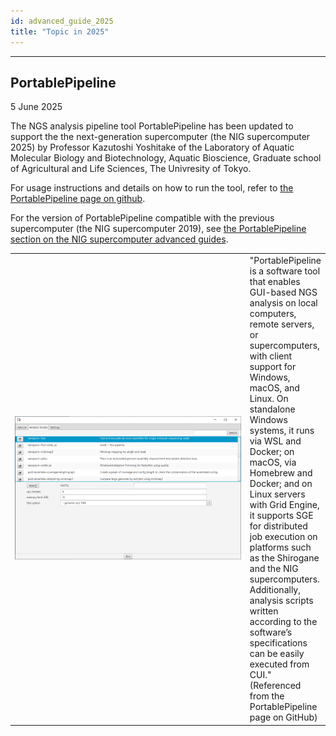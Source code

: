 ```yaml
---
id: advanced_guide_2025
title: "Topic in 2025"
---
```


---

## PortablePipeline

5 June 2025

The NGS analysis pipeline tool PortablePipeline has been updated to support the the next-generation supercomputer (the NIG supercomputer 2025) by Professor Kazutoshi Yoshitake of the Laboratory of Aquatic Molecular Biology and Biotechnology, Aquatic Bioscience, Graduate school of Agricultural and Life Sciences, The Univresity of Tokyo.

For usage instructions and details on how to run the tool, refer to [the PortablePipeline page on github](https://github.com/c2997108/OpenPortablePipeline/blob/master/README_jp.md).

For the version of PortablePipeline compatible with the previous supercomputer (the NIG supercomputer 2019), see [the PortablePipeline section on the NIG supercomputer advanced guides](/advanced_guides/topics/advanced_guide_2020-2022/#portablepipeline).

<table>
<tr>
<td width="400">

![](portablepipeline_20250605.png)
</td>
<td valign="top">
"PortablePipeline is a software tool that enables GUI-based NGS analysis on local computers, remote servers, or supercomputers, with client support for Windows, macOS, and Linux.
On standalone Windows systems, it runs via WSL and Docker; on macOS, via Homebrew and Docker; and on Linux servers with Grid Engine, it supports SGE for distributed job execution on platforms such as the Shirogane and the NIG supercomputers.
Additionally, analysis scripts written according to the software’s specifications can be easily executed from CUI." (Referenced from the PortablePipeline page on GitHub)
</td>
</tr>
</table>

